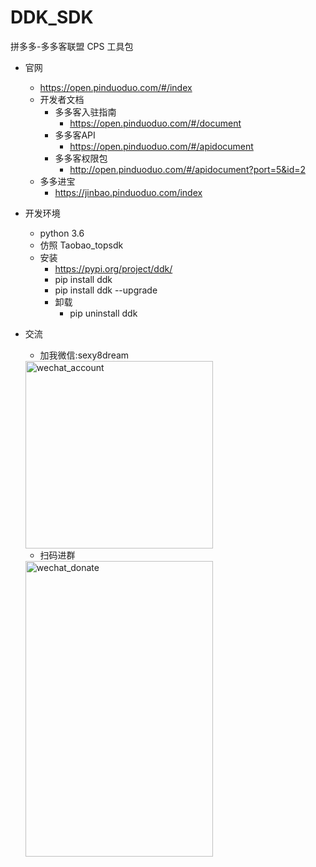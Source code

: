 # DDK_SDK
拼多多-多多客联盟 CPS 工具包



- 官网
    - https://open.pinduoduo.com/#/index
    - 开发者文档
        - 多多客入驻指南
            - https://open.pinduoduo.com/#/document
        - 多多客API
            - https://open.pinduoduo.com/#/apidocument
        - 多多客权限包
            - http://open.pinduoduo.com/#/apidocument?port=5&id=2
    - 多多进宝
        - https://jinbao.pinduoduo.com/index

- 开发环境
    - python 3.6
    - 仿照 Taobao_topsdk
    - 安装
        - https://pypi.org/project/ddk/
        - pip install ddk
        - pip install ddk --upgrade
        - 卸载
            - pip uninstall ddk

- 交流
    - 加我微信:sexy8dream
    <img src="http://images7n.dark.net.cn/sexy8dream.jpg" width = "300" height = "300" alt="wechat_account"  />

    - 扫码进群
    <img src="http://images7n.dark.net.cn/cps-union-tb-jd-pdd8.jpg" width = "300" height = "473" alt="wechat_donate"  />